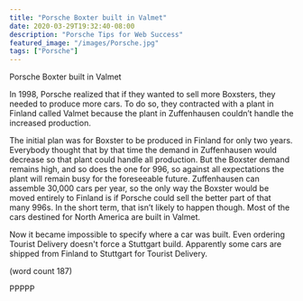 ```yaml
---
title: "Porsche Boxter built in Valmet"
date: 2020-03-29T19:32:40-08:00
description: "Porsche Tips for Web Success"
featured_image: "/images/Porsche.jpg"
tags: ["Porsche"]
---
```


Porsche Boxter built in Valmet


In 1998, Porsche realized that if they wanted to sell more Boxsters, 
they needed to produce more cars. To do so, they contracted with 
a plant in Finland called Valmet because the plant in Zuffenhausen 
couldn’t handle the increased production. 

The initial plan was for Boxster to be produced in Finland for only two 
years. Everybody thought that by that time the demand in Zuffenhausen 
would decrease so that plant could handle all production. But the 
Boxster demand remains high, and so does the one for 996, so 
against all expectations the plant will remain busy for the foreseeable 
future. Zuffenhausen can assemble 30,000 cars per year, so the only 
way the Boxster would be moved entirely to Finland is if Porsche could 
sell the better part of that many 996s. In the short term, that isn’t likely to 
happen though.  Most of the cars destined for North America are built
in Valmet.

Now it became impossible to specify where a car was built. Even ordering 
Tourist Delivery doesn't force a Stuttgart build. Apparently some cars 
are shipped from Finland to Stuttgart for Tourist Delivery.

(word count 187)

PPPPP

